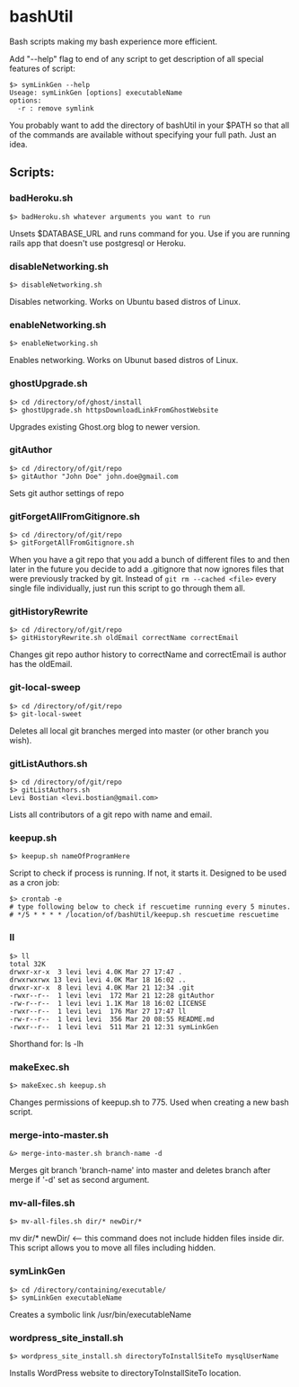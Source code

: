 bashUtil
========

Bash scripts making my bash experience more efficient.  

Add "--help" flag to end of any script to get description of all special features of script:
```
$> symLinkGen --help
Useage: symLinkGen [options] executableName
options:
  -r : remove symlink
```

You probably want to add the directory of bashUtil in your $PATH so that all of the commands are available without specifying your full path. Just an idea. 

## Scripts:

### badHeroku.sh
```
$> badHeroku.sh whatever arguments you want to run
```
Unsets $DATABASE_URL and runs command for you. Use if you are running rails app that doesn't use postgresql or Heroku.

### disableNetworking.sh
```
$> disableNetworking.sh
```
Disables networking. Works on Ubuntu based distros of Linux.  

### enableNetworking.sh
```
$> enableNetworking.sh
```
Enables networking. Works on Ubunut based distros of Linux. 

### ghostUpgrade.sh
```
$> cd /directory/of/ghost/install
$> ghostUpgrade.sh httpsDownloadLinkFromGhostWebsite
```
Upgrades existing Ghost.org blog to newer version.

### gitAuthor
```
$> cd /directory/of/git/repo
$> gitAuthor "John Doe" john.doe@gmail.com
```
Sets git author settings of repo

### gitForgetAllFromGitignore.sh
```
$> cd /directory/of/git/repo
$> gitForgetAllFromGitignore.sh
```
When you have a git repo that you add a bunch of different files to and then
later in the future you decide to add a .gitignore that now ignores files 
that were previously tracked by git. Instead of `git rm --cached <file>` 
every single file individually, just run this script to go through them all.

### gitHistoryRewrite
```
$> cd /directory/of/git/repo
$> gitHistoryRewrite.sh oldEmail correctName correctEmail
```
Changes git repo author history to correctName and correctEmail is author has the oldEmail.

### git-local-sweep
```
$> cd /directory/of/git/repo
$> git-local-sweet 
```
Deletes all local git branches merged into master (or other branch you wish).

### gitListAuthors.sh
```
$> cd /directory/of/git/repo
$> gitListAuthors.sh
Levi Bostian <levi.bostian@gmail.com>
```
Lists all contributors of a git repo with name and email.

### keepup.sh
```
$> keepup.sh nameOfProgramHere
```
Script to check if process is running. If not, it starts it. 
Designed to be used as a cron job:
```
$> crontab -e
# type following below to check if rescuetime running every 5 minutes.
# */5 * * * * /location/of/bashUtil/keepup.sh rescuetime rescuetime
```

### ll
```
$> ll
total 32K
drwxr-xr-x  3 levi levi 4.0K Mar 27 17:47 .
drwxrwxrwx 13 levi levi 4.0K Mar 18 16:02 ..
drwxr-xr-x  8 levi levi 4.0K Mar 21 12:34 .git
-rwxr--r--  1 levi levi  172 Mar 21 12:28 gitAuthor
-rw-r--r--  1 levi levi 1.1K Mar 18 16:02 LICENSE
-rwxr--r--  1 levi levi  176 Mar 27 17:47 ll
-rw-r--r--  1 levi levi  356 Mar 20 08:55 README.md
-rwxr--r--  1 levi levi  511 Mar 21 12:31 symLinkGen
```
Shorthand for: ls -lh

### makeExec.sh
```
$> makeExec.sh keepup.sh
```
Changes permissions of keepup.sh to 775. Used when creating a new bash script.

### merge-into-master.sh
```
&> merge-into-master.sh branch-name -d
```
Merges git branch 'branch-name' into master and deletes branch after merge if '-d' set as second argument.

### mv-all-files.sh
```
$> mv-all-files.sh dir/* newDir/*
```
mv dir/* newDir/ <-- this command does not include hidden files inside dir.
This script allows you to move all files including hidden. 

### symLinkGen
```
$> cd /directory/containing/executable/
$> symLinkGen executableName
```
Creates a symbolic link /usr/bin/executableName

### wordpress_site_install.sh
```
$> wordpress_site_install.sh directoryToInstallSiteTo mysqlUserName
```
Installs WordPress website to directoryToInstallSiteTo location.
